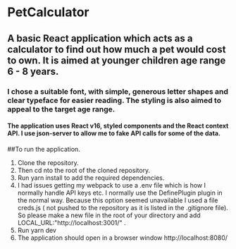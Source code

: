 # PetCalculator

## A basic React application which acts as a calculator to find out how much a pet would cost to own. It is aimed at younger children age range 6 - 8 years.
### I chose a suitable font, with simple, generous letter shapes and clear typeface for easier reading. The styling is also aimed to appeal to the target age range.
#### The application uses React v16, styled components and the React context API. I use json-server to allow me to fake API calls for some of the data.

##To run the application.

1. Clone the repository.
2. Then cd nto the root of the cloned repository.
3. Run yarn install to add the required dependencies.
4. I had issues getting my webpack to use a .env file which is how I normally handle API keys etc. I normally use the DefinePlugin plugin in the normal way.  Because this option seemed unavailable I used a file creds.js ( not pushed to the repository as it is listed in the .gitignore file). So please make a new file in the root of your directory and add   LOCAL_URL:"http://localhost:3001/" .
5. Run yarn dev 
6. The application should open in a browser window http://localhost:8080/
